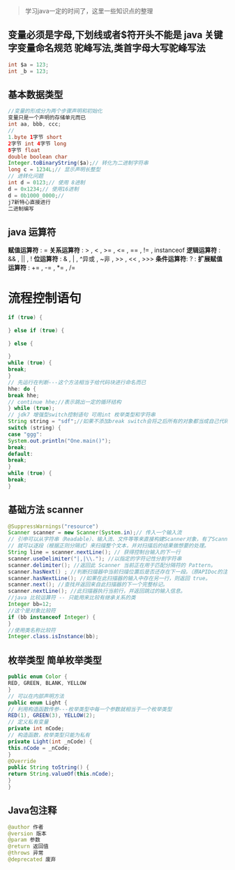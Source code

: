 > 学习java一定的时间了，这里一些知识点的整理

## 变量必须是字母,下划线或者$符开头不能是 java 关键字变量命名规范 驼峰写法,类首字母大写驼峰写法
```java
int $a = 123;
int _b = 123;
```
## 基本数据类型 
```java
//变量的形成分为两个步骤声明和初始化
变量只是一个声明的存储单元而已
int aa, bbb, ccc;
//
1.byte 1字节 short
2字节 int 4字节 long
8字节 float
double boolean char
Integer.toBinaryString($a);// 转化为二进制字符串
long c = 1234L;// 显示声明长整型
// 进转化问题
int d = 0123;// 使用 8进制
d = 0x1234;// 使用16进制
d = 0b1000_0000;//
j7新特心直接进行
二进制编写
```

## java 运算符
**赋值运算符** : =
**关系运算符** : > , < , >= , <= , == , != , instanceof
**逻辑运算符** : && , || , ! 
**位运算符** : & , | , ^异或 , ~非 , >> , << , >>>
**条件运算符**: ? : 
**扩展赋值运算符** : += , -= , *= , /=

# 流程控制语句
```java
if (true) {
 
} else if (true) {
 
} else {
 
}
while (true) {
break;
}
// 先运行在判断---这个方法相当于给代码块进行命名而已
hhe: do {
break hhe;
// continue hhe;//表示跳出一定的循环结构
} while (true);
// jdk7 增强型switch控制语句 可用int 枚举类型和字符串
String string = "sdf";//如果不添加break switch会将之后所有的对象都当成自己代码快中的东西会忽略case 一直执行下去
switch (string) {
case "ggg":
System.out.println("One.main()");
break;
default:
break;
}
while (true) {
break;
}
```

## 基础方法 scanner
```java
@SuppressWarnings("resource")
Scanner scanner = new Scanner(System.in);// 传入一个输入流
// 引申可以从字符串（Readable）、输入流、文件等等来直接构建Scanner对象，有了Scanner了，
// 就可以逐段（根据正则分隔式）来扫描整个文本，并对扫描后的结果做想要的处理。
String line = scanner.nextLine(); // 获得控制台输入的下一行
scanner.useDelimiter("|,|\\."); //以指定的字符记性分割字符串
scanner.delimiter(); //返回此 Scanner 当前正在用于匹配分隔符的 Pattern。
scanner.hasNext() ; //判断扫描器中当前扫描位置后是否还存在下一段。（原APIDoc的注释很扯淡）
scanner.hasNextLine(); //如果在此扫描器的输入中存在另一行，则返回 true。
scanner.next(); //查找并返回来自此扫描器的下一个完整标记。
scanner.nextLine(); //此扫描器执行当前行，并返回跳过的输入信息。
//java 比较运算符 -- 只能用来比较有继承关系的类
Integer bb=12;
//这个是对象比较符
if (bb instanceof Integer) {
}
//使用类名称比较符
Integer.class.isInstance(bb);
```

## 枚举类型 简单枚举类型
```java
public enum Color {
RED, GREEN, BLANK, YELLOW
}
// 可以在内部声明方法
public enum Light {
// 利用构造函数传参---枚举类型中每一个参数就相当于一个枚举类型
RED(1), GREEN(3), YELLOW(2);
// 定义私有变量
private int nCode;
// 构造函数，枚举类型只能为私有
private Light(int _nCode) {
this.nCode = _nCode;
}
@Override
public String toString() {
return String.valueOf(this.nCode);
}
}
```

## Java包注释
```java
@author 作者
@version 版本
@param 参数
@return 返回值
@throws 异常
@deprecated 废弃
```
